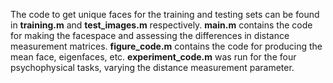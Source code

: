 The code to get unique faces for the training and testing sets can be found in **training.m** and **test_images.m** respectively.
**main.m** contains the code for making the facespace and assessing the differences in distance measurement matrices.
**figure_code.m** contains the code for producing the mean face, eigenfaces, etc.
**experiment_code.m** was run for the four psychophysical tasks, varying the distance measurement parameter.
